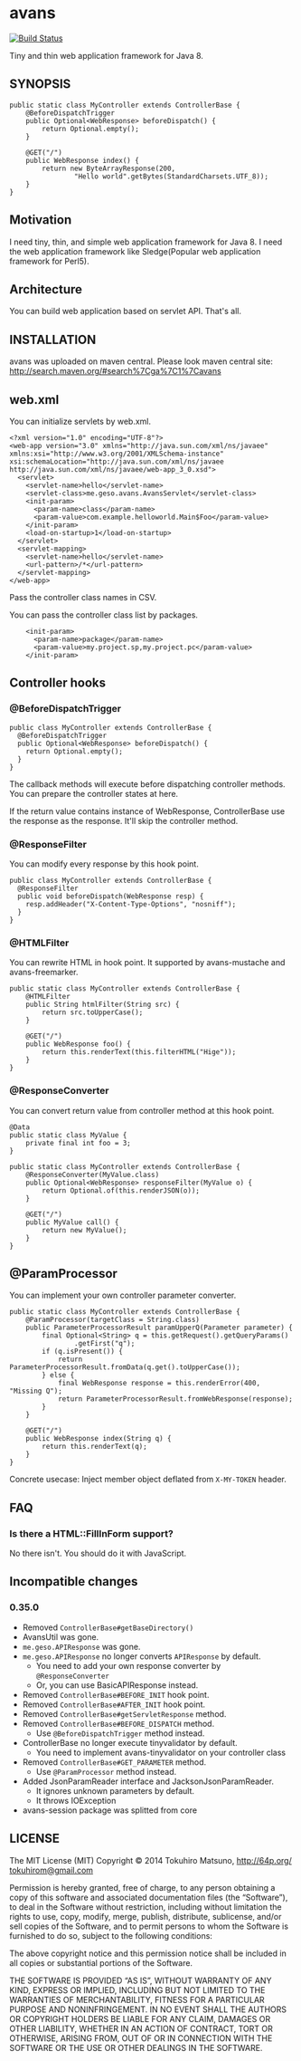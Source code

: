 # avans

[![Build Status](https://travis-ci.org/tokuhirom/avans.svg?branch=master)](https://travis-ci.org/tokuhirom/avans)

Tiny and thin web application framework for Java 8.

## SYNOPSIS

	public static class MyController extends ControllerBase {
		@BeforeDispatchTrigger
		public Optional<WebResponse> beforeDispatch() {
			return Optional.empty();
		}

		@GET("/")
		public WebResponse index() {
			return new ByteArrayResponse(200,
					"Hello world".getBytes(StandardCharsets.UTF_8));
		}
	}

## Motivation

I need tiny, thin, and simple web application framework for Java 8.
I need the web application framework like Sledge(Popular web application framework for Perl5).


## Architecture

You can build web application based on servlet API.
That's all.

## INSTALLATION

avans was uploaded on maven central.
Please look maven central site: http://search.maven.org/#search%7Cga%7C1%7Cavans

## web.xml

You can initialize servlets by web.xml.

    <?xml version="1.0" encoding="UTF-8"?>
    <web-app version="3.0" xmlns="http://java.sun.com/xml/ns/javaee" xmlns:xsi="http://www.w3.org/2001/XMLSchema-instance" xsi:schemaLocation="http://java.sun.com/xml/ns/javaee http://java.sun.com/xml/ns/javaee/web-app_3_0.xsd">
      <servlet>
        <servlet-name>hello</servlet-name>
        <servlet-class>me.geso.avans.AvansServlet</servlet-class>
        <init-param>
          <param-name>class</param-name>
          <param-value>com.example.helloworld.Main$Foo</param-value>
        </init-param>
        <load-on-startup>1</load-on-startup>
      </servlet>
      <servlet-mapping>
        <servlet-name>hello</servlet-name>
        <url-pattern>/*</url-pattern>
      </servlet-mapping>
    </web-app>

Pass the controller class names in CSV.

You can pass the controller class list by packages.

        <init-param>
          <param-name>package</param-name>
          <param-value>my.project.sp,my.project.pc</param-value>
        </init-param>

## Controller hooks

### @BeforeDispatchTrigger

    public class MyController extends ControllerBase {
      @BeforeDispatchTrigger
      public Optional<WebResponse> beforeDispatch() {
        return Optional.empty();
      }
    }

The callback methods will execute before dispatching controller methods.
You can prepare the controller states at here.

If the return value contains instance of WebResponse, ControllerBase use the response as the response. It'll skip the controller method.

### @ResponseFilter

You can modify every response by this hook point.

    public class MyController extends ControllerBase {
      @ResponseFilter
      public void beforeDispatch(WebResponse resp) {
        resp.addHeader("X-Content-Type-Options", "nosniff");
      }
    }

### @HTMLFilter

You can rewrite HTML in hook point. It supported by avans-mustache and avans-freemarker.

	public static class MyController extends ControllerBase {
		@HTMLFilter
		public String htmlFilter(String src) {
			return src.toUpperCase();
		}

		@GET("/")
		public WebResponse foo() {
			return this.renderText(this.filterHTML("Hige"));
		}
	}

### @ResponseConverter

You can convert return value from controller method at this hook point.

	@Data
	public static class MyValue {
		private final int foo = 3;
	}

	public static class MyController extends ControllerBase {
		@ResponseConverter(MyValue.class)
		public Optional<WebResponse> responseFilter(MyValue o) {
			return Optional.of(this.renderJSON(o));
		}

		@GET("/")
		public MyValue call() {
			return new MyValue();
		}
	}

## @ParamProcessor

You can implement your own controller parameter converter.

	public static class MyController extends ControllerBase {
		@ParamProcessor(targetClass = String.class)
		public ParameterProcessorResult paramUpperQ(Parameter parameter) {
			final Optional<String> q = this.getRequest().getQueryParams()
					.getFirst("q");
			if (q.isPresent()) {
				return ParameterProcessorResult.fromData(q.get().toUpperCase());
			} else {
				final WebResponse response = this.renderError(400, "Missing Q");
				return ParameterProcessorResult.fromWebResponse(response);
			}
		}

		@GET("/")
		public WebResponse index(String q) {
			return this.renderText(q);
		}
	}

Concrete usecase: Inject member object deflated from `X-MY-TOKEN` header.

## FAQ

### Is there a HTML::FillInForm support?

No there isn't. You should do it with JavaScript.

## Incompatible changes

### 0.35.0

 * Removed `ControllerBase#getBaseDirectory()`
 * AvansUtil was gone.
 * `me.geso.APIResponse` was gone.
 * `me.geso.APIResponse` no longer converts `APIResponse` by default.
   * You need to add your own response converter by `@ResponseConverter`
   * Or, you can use BasicAPIResponse instead.
 * Removed `ControllerBase#BEFORE_INIT` hook point.
 * Removed `ControllerBase#AFTER_INIT` hook point.
 * Removed `ControllerBase#getServletResponse` method.
 * Removed `ControllerBase#BEFORE_DISPATCH` method.
   * Use `@BeforeDispatchTrigger` method instead.
 * ControllerBase no longer execute tinyvalidator by default.
   * You need to implement avans-tinyvalidator on your controller class
 * Removed `ControllerBase#GET_PARAMETER` method.
   * Use `@ParamProcessor` method instead.
 * Added JsonParamReader interface and JacksonJsonParamReader.
   * It ignores unknown parameters by default.
   * It throws IOException
 * avans-session package was splitted from core

## LICENSE

  The MIT License (MIT)
  Copyright © 2014 Tokuhiro Matsuno, http://64p.org/ <tokuhirom@gmail.com>

  Permission is hereby granted, free of charge, to any person obtaining a copy
  of this software and associated documentation files (the “Software”), to deal
  in the Software without restriction, including without limitation the rights
  to use, copy, modify, merge, publish, distribute, sublicense, and/or sell
  copies of the Software, and to permit persons to whom the Software is
  furnished to do so, subject to the following conditions:

  The above copyright notice and this permission notice shall be included in
  all copies or substantial portions of the Software.

  THE SOFTWARE IS PROVIDED “AS IS”, WITHOUT WARRANTY OF ANY KIND, EXPRESS OR
  IMPLIED, INCLUDING BUT NOT LIMITED TO THE WARRANTIES OF MERCHANTABILITY,
  FITNESS FOR A PARTICULAR PURPOSE AND NONINFRINGEMENT. IN NO EVENT SHALL THE
  AUTHORS OR COPYRIGHT HOLDERS BE LIABLE FOR ANY CLAIM, DAMAGES OR OTHER
  LIABILITY, WHETHER IN AN ACTION OF CONTRACT, TORT OR OTHERWISE, ARISING FROM,
  OUT OF OR IN CONNECTION WITH THE SOFTWARE OR THE USE OR OTHER DEALINGS IN
  THE SOFTWARE.
